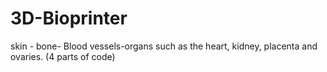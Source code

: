 # 3D-Bioprinter
skin - bone- Blood vessels-organs such as the heart, kidney, placenta and ovaries. (4 parts of code)
